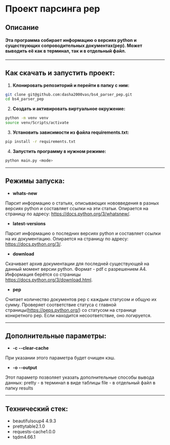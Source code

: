 # Проект парсинга pep

## Описание 
<h4>Эта программа собирает информацию о версиях python и существующих сопроводительных документах(pep). Может выводить её как в терминал, так и в отдельный файл.</h4>

---

## Как скачать и запустить проект:
1. **Клонировать репозиторий и перейти в папку с ним:**

```bash
git clone git@github.com:dasha2000vas/bs4_parser_pep.git
cd bs4_parser_pep
```

2. **Создать и активировать виртуальное окружение:**

```bash
python -m venv venv
source venv/Scripts/activate
```

3. **Установить зависимости из файла requirements.txt:**

```bash
pip install -r requirements.txt
```

4. **Запустить программу в нужном режиме:**

```bash
python main.py <mode>
```

---

## Режимы запуска:

* **whats-new**

Парсит информацию о статьях, описывающих нововведения в разных версиях python и составляет ссылки на эти статьи. Опирается на страницу по адресу: https://docs.python.org/3/whatsnew/.

* **latest-versions**

Парсит информацию о последних версиях python и составляет ссылки на их документацию. Опирается на страницу по адресу: https://docs.python.org/3/.

* **download**

Скачивает архив документации для последней существующей на данный момент версии python. Формат - pdf с разрешением А4. Информация берётся со страницы https://docs.python.org/3/download.html.

* **pep**

Считает количество документов pep с каждым статусом и общую их сумму. Проверяет соответствие статуса с главной страницы(https://peps.python.org/) со статусом на странице конкретного pep. Если находится несоответствие, оно логируется.

---

## Дополнительные параметры:

* **-c --clear-cache**

При указании этого параметра будет очищен кэш.

* **-o --output**

Этот параметр позволяет указать дополнительные способы вывода данных: 
pretty - в терминал в виде таблицы
file - в отдельный файл в папку results

---

## Технический стек:
* beautifulsoup4 4.9.3
* prettytable2.1.0
* requests-cache1.0.0
* tqdm4.66.1